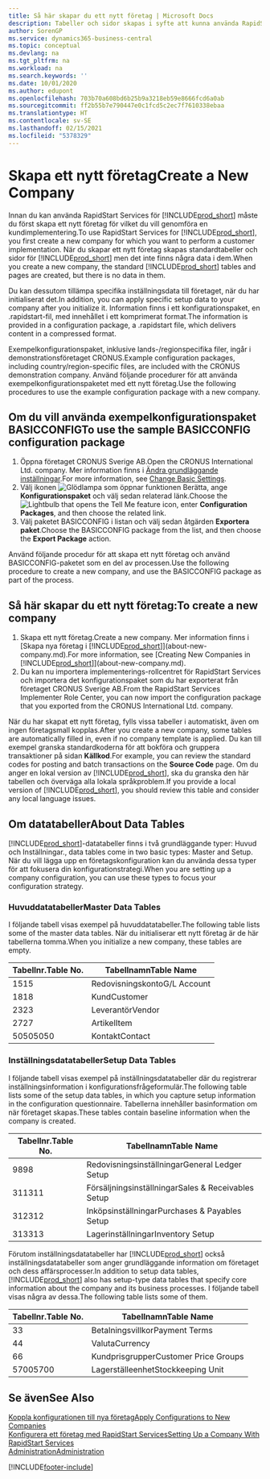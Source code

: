 ```yaml
---
title: Så här skapar du ett nytt företag | Microsoft Docs
description: Tabeller och sidor skapas i syfte att kunna använda RapidStart Services, men de innehåller inga data.
author: SorenGP
ms.service: dynamics365-business-central
ms.topic: conceptual
ms.devlang: na
ms.tgt_pltfrm: na
ms.workload: na
ms.search.keywords: ''
ms.date: 10/01/2020
ms.author: edupont
ms.openlocfilehash: 703b70a608bd6b25b9a3218eb59e8666fcd6a0ab
ms.sourcegitcommit: ff2b55b7e790447e0c1fcd5c2ec7f7610338ebaa
ms.translationtype: HT
ms.contentlocale: sv-SE
ms.lasthandoff: 02/15/2021
ms.locfileid: "5378329"
---
```

# <a name="create-a-new-company"></a><span data-ttu-id="c6927-103">Skapa ett nytt företag</span><span class="sxs-lookup"><span data-stu-id="c6927-103">Create a New Company</span></span>
<span data-ttu-id="c6927-104">Innan du kan använda RapidStart Services för [!INCLUDE[prod_short](includes/prod_short.md)] måste du först skapa ett nytt företag för vilket du vill genomföra en kundimplementering.</span><span class="sxs-lookup"><span data-stu-id="c6927-104">To use RapidStart Services for [!INCLUDE[prod_short](includes/prod_short.md)], you first create a new company for which you want to perform a customer implementation.</span></span> <span data-ttu-id="c6927-105">När du skapar ett nytt företag skapas standardtabeller och sidor för [!INCLUDE[prod_short](includes/prod_short.md)] men det inte finns några data i dem.</span><span class="sxs-lookup"><span data-stu-id="c6927-105">When you create a new company, the standard [!INCLUDE[prod_short](includes/prod_short.md)] tables and pages are created, but there is no data in them.</span></span>

<span data-ttu-id="c6927-106">Du kan dessutom tillämpa specifika inställningsdata till företaget, när du har initialiserat det.</span><span class="sxs-lookup"><span data-stu-id="c6927-106">In addition, you can apply specific setup data to your company after you initialize it.</span></span> <span data-ttu-id="c6927-107">Information finns i ett konfigurationspaket, en .rapidstart-fil, med innehållet i ett komprimerat format.</span><span class="sxs-lookup"><span data-stu-id="c6927-107">The information is provided in a configuration package, a .rapidstart file, which delivers content in a compressed format.</span></span>  

<span data-ttu-id="c6927-108">Exempelkonfigurationspaket, inklusive lands-/regionspecifika filer, ingår i demonstrationsföretaget CRONUS.</span><span class="sxs-lookup"><span data-stu-id="c6927-108">Example configuration packages, including country/region-specific files, are included with the CRONUS demonstration company.</span></span> <span data-ttu-id="c6927-109">Använd följande procedurer för att använda exempelkonfigurationspaketet med ett nytt företag.</span><span class="sxs-lookup"><span data-stu-id="c6927-109">Use the following procedures to use the example configuration package with a new company.</span></span>  

## <a name="to-use-the-sample-basicconfig-configuration-package"></a><span data-ttu-id="c6927-110">Om du vill använda exempelkonfigurationspaket BASICCONFIG</span><span class="sxs-lookup"><span data-stu-id="c6927-110">To use the sample BASICCONFIG configuration package</span></span>  
1. <span data-ttu-id="c6927-111">Öppna företaget CRONUS Sverige AB.</span><span class="sxs-lookup"><span data-stu-id="c6927-111">Open the CRONUS International Ltd. company.</span></span> <span data-ttu-id="c6927-112">Mer information finns i [Ändra grundläggande inställningar](ui-change-basic-settings.md).</span><span class="sxs-lookup"><span data-stu-id="c6927-112">For more information, see [Change Basic Settings](ui-change-basic-settings.md).</span></span>
2. <span data-ttu-id="c6927-113">Välj ikonen ![Glödlampa som öppnar funktionen Berätta](media/ui-search/search_small.png "Berätta vad du vill göra"), ange **Konfigurationspaket** och välj sedan relaterad länk.</span><span class="sxs-lookup"><span data-stu-id="c6927-113">Choose the ![Lightbulb that opens the Tell Me feature](media/ui-search/search_small.png "Tell me what you want to do") icon, enter **Configuration Packages**, and then choose the related link.</span></span>  
3. <span data-ttu-id="c6927-114">Välj paketet BASICCONFIG i listan och välj sedan åtgärden **Exportera paket**.</span><span class="sxs-lookup"><span data-stu-id="c6927-114">Choose the BASICCONFIG package from the list, and then choose the **Export Package** action.</span></span>  

<span data-ttu-id="c6927-115">Använd följande procedur för att skapa ett nytt företag och använd BASICCONFIG-paketet som en del av processen.</span><span class="sxs-lookup"><span data-stu-id="c6927-115">Use the following procedure to create a new company, and use the BASICCONFIG package as part of the process.</span></span>  

## <a name="to-create-a-new-company"></a><span data-ttu-id="c6927-116">Så här skapar du ett nytt företag:</span><span class="sxs-lookup"><span data-stu-id="c6927-116">To create a new company</span></span>  
1. <span data-ttu-id="c6927-117">Skapa ett nytt företag.</span><span class="sxs-lookup"><span data-stu-id="c6927-117">Create a new company.</span></span> <span data-ttu-id="c6927-118">Mer information finns i [Skapa nya företag i [!INCLUDE[prod_short](includes/prod_short.md)]](about-new-company.md).</span><span class="sxs-lookup"><span data-stu-id="c6927-118">For more information, see [Creating New Companies in [!INCLUDE[prod_short](includes/prod_short.md)]](about-new-company.md).</span></span>
2. <span data-ttu-id="c6927-119">Du kan nu importera implementerings-rollcentret för RapidStart Services och importera det konfigurationspaket som du har exporterat från företaget CRONUS Sverige AB.</span><span class="sxs-lookup"><span data-stu-id="c6927-119">From the RapidStart Services Implementer Role Center, you can now import the configuration package that you exported from the CRONUS International Ltd. company.</span></span>

<span data-ttu-id="c6927-120">När du har skapat ett nytt företag, fylls vissa tabeller i automatiskt, även om ingen företagsmall kopplas.</span><span class="sxs-lookup"><span data-stu-id="c6927-120">After you create a new company, some tables are automatically filled in, even if no company template is applied.</span></span> <span data-ttu-id="c6927-121">Du kan till exempel granska standardkoderna för att bokföra och gruppera transaktioner på sidan **Källkod**.</span><span class="sxs-lookup"><span data-stu-id="c6927-121">For example, you can review the standard codes for posting and batch transactions on the **Source Code** page.</span></span> <span data-ttu-id="c6927-122">Om du anger en lokal version av [!INCLUDE[prod_short](includes/prod_short.md)], ska du granska den här tabellen och överväga alla lokala språkproblem.</span><span class="sxs-lookup"><span data-stu-id="c6927-122">If you provide a local version of [!INCLUDE[prod_short](includes/prod_short.md)], you should review this table and consider any local language issues.</span></span>

## <a name="about-data-tables"></a><span data-ttu-id="c6927-123">Om datatabeller</span><span class="sxs-lookup"><span data-stu-id="c6927-123">About Data Tables</span></span>
[!INCLUDE[prod_short](includes/prod_short.md)]<span data-ttu-id="c6927-124">-datatabeller finns i två grundläggande typer: Huvud och Inställningar.</span><span class="sxs-lookup"><span data-stu-id="c6927-124">, data tables come in two basic types: Master and Setup.</span></span> <span data-ttu-id="c6927-125">När du vill lägga upp en företagskonfiguration kan du använda dessa typer för att fokusera din konfigurationstrategi.</span><span class="sxs-lookup"><span data-stu-id="c6927-125">When you are setting up a company configuration, you can use these types to focus your configuration strategy.</span></span>  

### <a name="master-data-tables"></a><span data-ttu-id="c6927-126">Huvuddatatabeller</span><span class="sxs-lookup"><span data-stu-id="c6927-126">Master Data Tables</span></span>  
<span data-ttu-id="c6927-127">I följande tabell visas exempel på huvuddatatabeller.</span><span class="sxs-lookup"><span data-stu-id="c6927-127">The following table lists some of the master data tables.</span></span> <span data-ttu-id="c6927-128">När du initialiserar ett nytt företag är de här tabellerna tomma.</span><span class="sxs-lookup"><span data-stu-id="c6927-128">When you initialize a new company, these tables are empty.</span></span>  

|<span data-ttu-id="c6927-129">Tabellnr.</span><span class="sxs-lookup"><span data-stu-id="c6927-129">Table No.</span></span>|<span data-ttu-id="c6927-130">Tabellnamn</span><span class="sxs-lookup"><span data-stu-id="c6927-130">Table Name</span></span>|  
|-------------------|--------------------|  
|<span data-ttu-id="c6927-131">15</span><span class="sxs-lookup"><span data-stu-id="c6927-131">15</span></span>|<span data-ttu-id="c6927-132">Redovisningskonto</span><span class="sxs-lookup"><span data-stu-id="c6927-132">G/L Account</span></span>|  
|<span data-ttu-id="c6927-133">18</span><span class="sxs-lookup"><span data-stu-id="c6927-133">18</span></span>|<span data-ttu-id="c6927-134">Kund</span><span class="sxs-lookup"><span data-stu-id="c6927-134">Customer</span></span>|  
|<span data-ttu-id="c6927-135">23</span><span class="sxs-lookup"><span data-stu-id="c6927-135">23</span></span>|<span data-ttu-id="c6927-136">Leverantör</span><span class="sxs-lookup"><span data-stu-id="c6927-136">Vendor</span></span>|  
|<span data-ttu-id="c6927-137">27</span><span class="sxs-lookup"><span data-stu-id="c6927-137">27</span></span>|<span data-ttu-id="c6927-138">Artikel</span><span class="sxs-lookup"><span data-stu-id="c6927-138">Item</span></span>|  
|<span data-ttu-id="c6927-139">5050</span><span class="sxs-lookup"><span data-stu-id="c6927-139">5050</span></span>|<span data-ttu-id="c6927-140">Kontakt</span><span class="sxs-lookup"><span data-stu-id="c6927-140">Contact</span></span>|  

### <a name="setup-data-tables"></a><span data-ttu-id="c6927-141">Inställningsdatatabeller</span><span class="sxs-lookup"><span data-stu-id="c6927-141">Setup Data Tables</span></span>  
<span data-ttu-id="c6927-142">I följande tabell visas exempel på inställningsdatatabeller där du registrerar inställningsinformation i konfigurationsfrågeformulär.</span><span class="sxs-lookup"><span data-stu-id="c6927-142">The following table lists some of the setup data tables, in which you capture setup information in the configuration questionnaire.</span></span> <span data-ttu-id="c6927-143">Tabellerna innehåller basinformation om när företaget skapas.</span><span class="sxs-lookup"><span data-stu-id="c6927-143">These tables contain baseline information when the company is created.</span></span>  

|<span data-ttu-id="c6927-144">Tabellnr.</span><span class="sxs-lookup"><span data-stu-id="c6927-144">Table No.</span></span>|<span data-ttu-id="c6927-145">Tabellnamn</span><span class="sxs-lookup"><span data-stu-id="c6927-145">Table Name</span></span>|  
|-------------------|--------------------|  
|<span data-ttu-id="c6927-146">98</span><span class="sxs-lookup"><span data-stu-id="c6927-146">98</span></span>|<span data-ttu-id="c6927-147">Redovisningsinställningar</span><span class="sxs-lookup"><span data-stu-id="c6927-147">General Ledger Setup</span></span>|  
|<span data-ttu-id="c6927-148">311</span><span class="sxs-lookup"><span data-stu-id="c6927-148">311</span></span>|<span data-ttu-id="c6927-149">Försäljningsinställningar</span><span class="sxs-lookup"><span data-stu-id="c6927-149">Sales & Receivables Setup</span></span>|  
|<span data-ttu-id="c6927-150">312</span><span class="sxs-lookup"><span data-stu-id="c6927-150">312</span></span>|<span data-ttu-id="c6927-151">Inköpsinställningar</span><span class="sxs-lookup"><span data-stu-id="c6927-151">Purchases & Payables Setup</span></span>|  
|<span data-ttu-id="c6927-152">313</span><span class="sxs-lookup"><span data-stu-id="c6927-152">313</span></span>|<span data-ttu-id="c6927-153">Lagerinställningar</span><span class="sxs-lookup"><span data-stu-id="c6927-153">Inventory Setup</span></span>|  

<span data-ttu-id="c6927-154">Förutom inställningsdatatabeller har [!INCLUDE[prod_short](includes/prod_short.md)] också inställningsdatatabeller som anger grundläggande information om företaget och dess affärsprocesser.</span><span class="sxs-lookup"><span data-stu-id="c6927-154">In addition to setup data tables, [!INCLUDE[prod_short](includes/prod_short.md)] also has setup-type data tables that specify core information about the company and its business processes.</span></span> <span data-ttu-id="c6927-155">I följande tabell visas några av dessa.</span><span class="sxs-lookup"><span data-stu-id="c6927-155">The following table lists some of them.</span></span>  

|<span data-ttu-id="c6927-156">Tabellnr.</span><span class="sxs-lookup"><span data-stu-id="c6927-156">Table No.</span></span>|<span data-ttu-id="c6927-157">Tabellnamn</span><span class="sxs-lookup"><span data-stu-id="c6927-157">Table Name</span></span>|  
|-------------------|--------------------|  
|<span data-ttu-id="c6927-158">3</span><span class="sxs-lookup"><span data-stu-id="c6927-158">3</span></span>|<span data-ttu-id="c6927-159">Betalningsvillkor</span><span class="sxs-lookup"><span data-stu-id="c6927-159">Payment Terms</span></span>|  
|<span data-ttu-id="c6927-160">4</span><span class="sxs-lookup"><span data-stu-id="c6927-160">4</span></span>|<span data-ttu-id="c6927-161">Valuta</span><span class="sxs-lookup"><span data-stu-id="c6927-161">Currency</span></span>|  
|<span data-ttu-id="c6927-162">6</span><span class="sxs-lookup"><span data-stu-id="c6927-162">6</span></span>|<span data-ttu-id="c6927-163">Kundprisgrupper</span><span class="sxs-lookup"><span data-stu-id="c6927-163">Customer Price Groups</span></span>|  
|<span data-ttu-id="c6927-164">5700</span><span class="sxs-lookup"><span data-stu-id="c6927-164">5700</span></span>|<span data-ttu-id="c6927-165">Lagerställeenhet</span><span class="sxs-lookup"><span data-stu-id="c6927-165">Stockkeeping Unit</span></span>|

  

## <a name="see-also"></a><span data-ttu-id="c6927-166">Se även</span><span class="sxs-lookup"><span data-stu-id="c6927-166">See Also</span></span>  
[<span data-ttu-id="c6927-167">Koppla konfigurationen till nya företag</span><span class="sxs-lookup"><span data-stu-id="c6927-167">Apply Configurations to New Companies</span></span>](admin-apply-configuration-to-new-companies.md)  
[<span data-ttu-id="c6927-168">Konfigurera ett företag med RapidStart Services</span><span class="sxs-lookup"><span data-stu-id="c6927-168">Setting Up a Company With RapidStart Services</span></span>](admin-set-up-a-company-with-rapidstart.md)  
[<span data-ttu-id="c6927-169">Administration</span><span class="sxs-lookup"><span data-stu-id="c6927-169">Administration</span></span>](admin-setup-and-administration.md)


[!INCLUDE[footer-include](includes/footer-banner.md)]